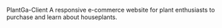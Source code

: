 PlantGa-Client
A responsive e-commerce website for plant enthusiasts to purchase and learn about houseplants.
